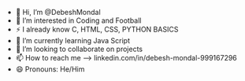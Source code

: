 - 👋 Hi, I’m @DebeshMondal
- 👀 I’m interested in Coding and Football
- ⚡ I already know C, HTML, CSS, PYTHON BASICS
- 🌱 I’m currently learning Java Script
- 💞️ I’m looking to collaborate on projects
- 📫 How to reach me --> linkedin.com/in/debesh-mondal-999167296
- 😄 Pronouns: He/Him
   

<!---
DebeshMondal/DebeshMondal is a ✨ special ✨ repository because its `README.md` (this file) appears on your GitHub profile.
You can click the Preview link to take a look at your changes.
--->

